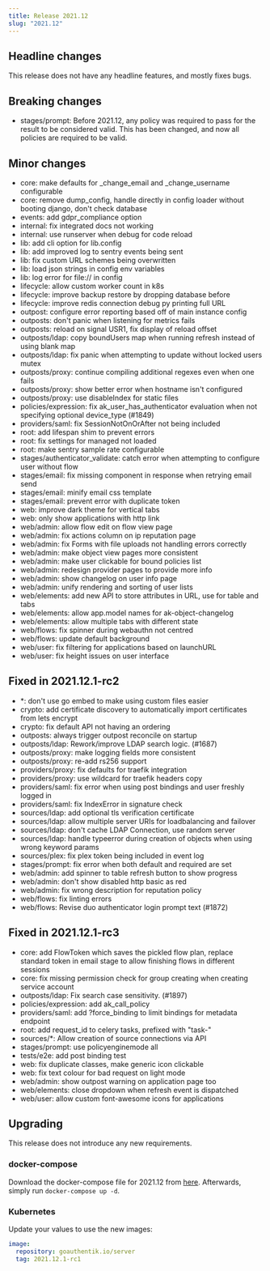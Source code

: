 ```yaml
---
title: Release 2021.12
slug: "2021.12"
---
```


## Headline changes

This release does not have any headline features, and mostly fixes bugs.

## Breaking changes

- stages/prompt: Before 2021.12, any policy was required to pass for the result to be considered valid. This has been changed, and now all policies are required to be valid.

## Minor changes

- core: make defaults for _change_email and _change_username configurable
- core: remove dump_config, handle directly in config loader without booting django, don't check database
- events: add gdpr_compliance option
- internal: fix integrated docs not working
- internal: use runserver when debug for code reload
- lib: add cli option for lib.config
- lib: add improved log to sentry events being sent
- lib: fix custom URL schemes being overwritten
- lib: load json strings in config env variables
- lib: log error for file:// in config
- lifecycle: allow custom worker count in k8s
- lifecycle: improve backup restore by dropping database before
- lifecycle: improve redis connection debug py printing full URL
- outpost: configure error reporting based off of main instance config
- outposts: don't panic when listening for metrics fails
- outposts: reload on signal USR1, fix display of reload offset
- outposts/ldap: copy boundUsers map when running refresh instead of using blank map
- outposts/ldap: fix panic when attempting to update without locked users mutex
- outposts/proxy: continue compiling additional regexes even when one fails
- outposts/proxy: show better error when hostname isn't configured
- outposts/proxy: use disableIndex for static files
- policies/expression: fix ak_user_has_authenticator evaluation when not specifying optional device_type (#1849)
- providers/saml: fix SessionNotOnOrAfter not being included
- root: add lifespan shim to prevent errors
- root: fix settings for managed not loaded
- root: make sentry sample rate configurable
- stages/authenticator_validate: catch error when attempting to configure user without flow
- stages/email: fix missing component in response when retrying email send
- stages/email: minify email css template
- stages/email: prevent error with duplicate token
- web: improve dark theme for vertical tabs
- web: only show applications with http link
- web/admin: allow flow edit on flow view page
- web/admin: fix actions column on ip reputation page
- web/admin: fix Forms with file uploads not handling errors correctly
- web/admin: make object view pages more consistent
- web/admin: make user clickable for bound policies list
- web/admin: redesign provider pages to provide more info
- web/admin: show changelog on user info page
- web/admin: unify rendering and sorting of user lists
- web/elements: add new API to store attributes in URL, use for table and tabs
- web/elements: allow app.model names for ak-object-changelog
- web/elements: allow multiple tabs with different state
- web/flows: fix spinner during webauthn not centred
- web/flows: update default background
- web/user: fix filtering for applications based on launchURL
- web/user: fix height issues on user interface

## Fixed in 2021.12.1-rc2

- *: don't use go embed to make using custom files easier
- crypto: add certificate discovery to automatically import certificates from lets encrypt
- crypto: fix default API not having an ordering
- outposts: always trigger outpost reconcile on startup
- outposts/ldap: Rework/improve LDAP search logic. (#1687)
- outposts/proxy: make logging fields more consistent
- outposts/proxy: re-add rs256 support
- providers/proxy: fix defaults for traefik integration
- providers/proxy: use wildcard for traefik headers copy
- providers/saml: fix error when using post bindings and user freshly logged in
- providers/saml: fix IndexError in signature check
- sources/ldap: add optional tls verification certificate
- sources/ldap: allow multiple server URIs for loadbalancing and failover
- sources/ldap: don't cache LDAP Connection, use random server
- sources/ldap: handle typeerror during creation of objects when using wrong keyword params
- sources/plex: fix plex token being included in event log
- stages/prompt: fix error when both default and required are set
- web/admin: add spinner to table refresh button to show progress
- web/admin: don't show disabled http basic as red
- web/admin: fix wrong description for reputation policy
- web/flows: fix linting errors
- web/flows: Revise duo authenticator login prompt text (#1872)

## Fixed in 2021.12.1-rc3

- core: add FlowToken which saves the pickled flow plan, replace standard token in email stage to allow finishing flows in different sessions
- core: fix missing permission check for group creating when creating service account
- outposts/ldap: Fix search case sensitivity. (#1897)
- policies/expression: add ak_call_policy
- providers/saml: add ?force_binding to limit bindings for metadata endpoint
- root: add request_id to celery tasks, prefixed with "task-"
- sources/*: Allow creation of source connections via API
- stages/prompt: use policyenginemode all
- tests/e2e: add post binding test
- web: fix duplicate classes, make generic icon clickable
- web: fix text colour for bad request on light mode
- web/admin: show outpost warning on application page too
- web/elements: close dropdown when refresh event is dispatched
- web/user: allow custom font-awesome icons for applications

## Upgrading

This release does not introduce any new requirements.

### docker-compose

Download the docker-compose file for 2021.12 from [here](https://goauthentik.io/version/2021.12/docker-compose.yml). Afterwards, simply run `docker-compose up -d`.

### Kubernetes

Update your values to use the new images:

```yaml
image:
  repository: goauthentik.io/server
  tag: 2021.12.1-rc1
```
